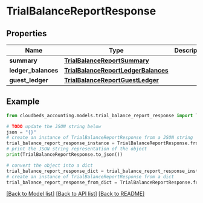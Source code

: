 # TrialBalanceReportResponse


## Properties

Name | Type | Description | Notes
------------ | ------------- | ------------- | -------------
**summary** | [**TrialBalanceReportSummary**](TrialBalanceReportSummary.md) |  | [optional] 
**ledger_balances** | [**TrialBalanceReportLedgerBalances**](TrialBalanceReportLedgerBalances.md) |  | [optional] 
**guest_ledger** | [**TrialBalanceReportGuestLedger**](TrialBalanceReportGuestLedger.md) |  | [optional] 

## Example

```python
from cloudbeds_accounting.models.trial_balance_report_response import TrialBalanceReportResponse

# TODO update the JSON string below
json = "{}"
# create an instance of TrialBalanceReportResponse from a JSON string
trial_balance_report_response_instance = TrialBalanceReportResponse.from_json(json)
# print the JSON string representation of the object
print(TrialBalanceReportResponse.to_json())

# convert the object into a dict
trial_balance_report_response_dict = trial_balance_report_response_instance.to_dict()
# create an instance of TrialBalanceReportResponse from a dict
trial_balance_report_response_from_dict = TrialBalanceReportResponse.from_dict(trial_balance_report_response_dict)
```
[[Back to Model list]](../README.md#documentation-for-models) [[Back to API list]](../README.md#documentation-for-api-endpoints) [[Back to README]](../README.md)


